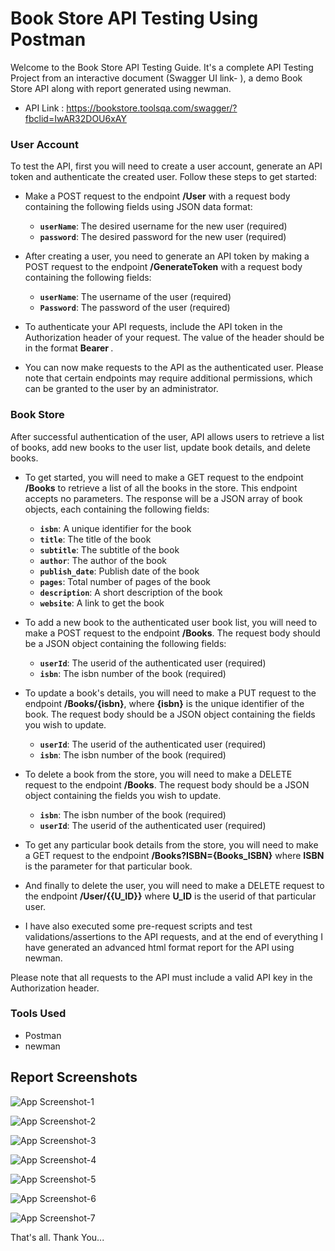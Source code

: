 
# Book Store API Testing Using Postman

Welcome to the Book Store API Testing Guide. It's a complete API Testing Project from an interactive 
document (Swagger UI link- ), a demo Book Store API along with report generated using newman.

- API Link : https://bookstore.toolsqa.com/swagger/?fbclid=IwAR32DOU6xAY

### User Account

To test the API, first you will need to create a user 
account, generate an API token and authenticate the 
created user. Follow these steps to get started:
- Make a POST request to the endpoint **/User** with a request body containing the following fields using JSON data format:
    
    - **`userName`**: The desired username for the new user (required)
    - **`password`**: The desired password for the new user (required)

-	After creating a user, you need to generate an API token by making a POST request to the endpoint **/GenerateToken** with a request body containing the following fields:
    - **`userName`**: The username of the user (required)
    - **`Password`**: The password of the user (required)

-	To authenticate your API requests, include the API token in the Authorization header of your request. The value of the header should be in the format **Bearer <token>**.

-	You can now make requests to the API as the authenticated user. Please note that certain endpoints may require additional permissions, which can be granted to the user by an administrator.

### Book Store
After successful authentication of the user, API allows 
users to retrieve a list of books, add new books to the 
user list, update book details, and delete books.

- To get started, you will need to make a GET request to the endpoint **/Books** to retrieve a list of all the books in the store. This endpoint accepts no parameters. The response will be a JSON array of book objects, each containing the following fields:
    - **`isbn`**: A unique identifier for the book
    - **`title`**: The title of the book
    - **`subtitle`**: The subtitle of the book
    - **`author`**: The author of the book
    - **`publish_date`**: Publish date of the book
    - **`pages`**: Total number of pages of the book
    - **`description`**: A short description of the book
    - **`website`**: A link to get the book
- To add a new book to the authenticated user book list, you will need to make a POST request to the endpoint **/Books**. The request body should be a JSON object containing the following fields:
    - **`userId`**: The userid of the authenticated user (required)
    - **`isbn`**: The isbn number of the book (required)
- To update a book's details, you will need to make a PUT request to the endpoint **/Books/{isbn}**, where **{isbn}** is the unique identifier of the book. The request body should be a JSON object containing the fields you wish to update. 
    - **`userId`**: The userid of the authenticated user (required)
    - **`isbn`**: The isbn number of the book (required)
- To delete a book from the store, you will need to make a DELETE request to the endpoint **/Books**. The request body should be a JSON object containing the fields you wish to update. 
    - **`isbn`**: The isbn number of the book (required)
    - **`userId`**: The userid of the authenticated user (required)
- To get any particular book details from the store, you will need to make a GET request to the endpoint **/Books?ISBN={Books_ISBN}** where **ISBN** is the parameter for that particular book.

- And finally to delete the user, you will need to make a DELETE request to the endpoint **/User/{{U_ID}}** where **U_ID** is the userid of that particular user.

- I have also executed some pre-request scripts and test validations/assertions to the API requests, and at the end of everything I have generated an advanced html format report for the API using newman.

Please note that all requests to the API must include 
a valid API key in the Authorization header.

### Tools Used
- Postman
- newman


## Report Screenshots

![App Screenshot-1](https://github.com/TanvirAhmed16/API_Testing_Book_Store_API_Using_Postman/blob/main/Report%20SS/Report%20SS-1.JPG?raw=true "Summary")

![App Screenshot-2](https://github.com/TanvirAhmed16/API_Testing_Book_Store_API_Using_Postman/blob/main/Report%20SS/Report%20SS-2.JPG?raw=true "Passed Tests")

![App Screenshot-3](https://github.com/TanvirAhmed16/API_Testing_Book_Store_API_Using_Postman/blob/main/Report%20SS/Report%20SS-3.JPG?raw=true "Failed Tests")

![App Screenshot-4](https://github.com/TanvirAhmed16/API_Testing_Book_Store_API_Using_Postman/blob/main/Report%20SS/Report%20SS-4.JPG?raw=true "Skip Tests")

![App Screenshot-5](https://github.com/TanvirAhmed16/API_Testing_Book_Store_API_Using_Postman/blob/main/Report%20SS/Report%20SS-5.JPG?raw=true "Test Details")

![App Screenshot-6](https://github.com/TanvirAhmed16/API_Testing_Book_Store_API_Using_Postman/blob/main/Report%20SS/Report%20SS-6.JPG?raw=true "Test Details")

![App Screenshot-7](https://github.com/TanvirAhmed16/API_Testing_Book_Store_API_Using_Postman/blob/main/Report%20SS/Report%20SS-7.JPG?raw=true "Test Details")

That's all. Thank You...
